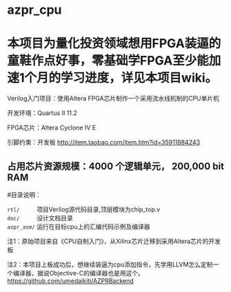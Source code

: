 azpr_cpu
========
本项目为量化投资领域想用FPGA装逼的童鞋作点好事，零基础学FPGA至少能加速1个月的学习进度，详见本项目wiki。
========

Verilog入门项目：使用Altera FPGA芯片制作一个采用流水线机制的CPU单片机

开发环境：Quartus II 11.2

FPGA芯片：Altera Cyclone IV E

引脚约束：开发板 <http://item.taobao.com/item.htm?id=35911884243>

占用芯片资源规模：4000 个逻辑单元， 200,000 bit RAM  
--------
#目录说明：

`rtl/     `           项目Verilog源代码目录,顶层模块为chip_top.v  
`doc/     `           设计文档目录  
`azpr_asm/`           运行在目标cpu上的汇编代码示例及编译器 

注1：原始项目来自《CPU自制入门》，从Xilinx芯片迁移到采用Altera芯片的开发板

注2：本项目上板成功后，想继续装逼为cpu添加指令，先学用LLVM怎么定制一个编译器，据说Objective-C的编译器也是用这个。  
     <https://github.com/umedaikiti/AZPRBackend>
